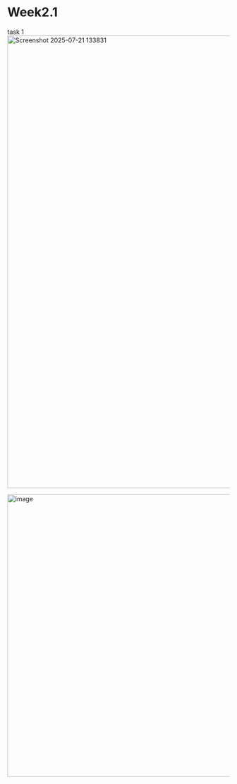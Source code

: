 # Week2.1
task 1
<img width="1919" height="1027" alt="Screenshot 2025-07-21 133831" src="https://github.com/user-attachments/assets/921f39ee-34f5-4210-8b43-8b001ec29aa0" />

<img width="1301" height="641" alt="image" src="https://github.com/user-attachments/assets/2fb12acb-08e2-4a25-9388-696c78c5d8aa" />
